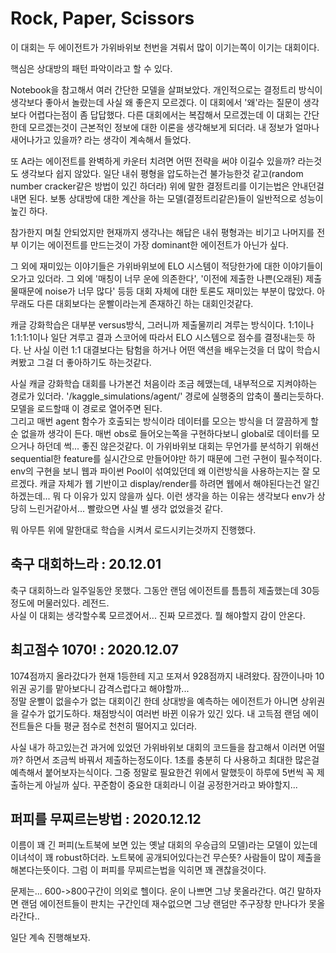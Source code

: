 # Rock, Paper, Scissors

이 대회는 두 에이전트가 가위바위보 천번을 겨뤄서 많이 이기는쪽이 이기는 대회이다.

핵심은 상대방의 패턴 파악이라고 할 수 있다.

Notebook을 참고해서 여러 간단한 모델을 살펴보았다. 개인적으로는 결정트리 방식이 생각보다 좋아서 놀랐는데 사실 왜 좋은지 모르겠다. 이 대회에서 '왜'라는 질문이 생각보다 어렵다는점이 좀 답답했다. 다른 대회에서는 복잡해서 모르겠는데 이 대회는 간단한데 모르겠는것이 근본적인 정보에 대한 이론을 생각해보게 되더라. 내 정보가 얼마나 새어나가고 있을까? 라는 생각이 계속해서 들었다.

또 A라는 에이전트를 완벽하게 카운터 치려면 어떤 전략을 써야 이길수 있을까? 라는것도 생각보다 쉽지 않았다. 일단 내쉬 평형을 압도하는건 불가능한것 같고(random number cracker같은 방법이 있긴 하더라) 위에 말한 결정트리를 이기는법은 안내던걸 내면 된다. 보통 상대방에 대한 계산을 하는 모델(결정트리같은)들이 일반적으로 성능이 높긴 하다. 

참가한지 며칠 안되었지만 현재까지 생각나는 해답은 내쉬 평형과는 비기고 나머지를 전부 이기는 에이전트를 만드는것이 가장 dominant한 에이전트가 아닌가 싶다.

그 외에 재미있는 이야기들은 가위바위보에 ELO 시스템이 적당한가에 대한 이야기들이 오가고 있더라. 그 외에 '매칭이 너무 운에 의존한다', '이전에 제출한 나쁜(오래된) 제출물때문에 noise가 너무 많다' 등등 대회 자체에 대한 토론도 재미있는 부분이 많았다. 아무래도 다른 대회보다는 운빨이라는게 존재하긴 하는 대회인것같다.

캐글 강화학습은 대부분 versus방식, 그러니까 제출물끼리 겨루는 방식이다. 1:1이나 1:1:1:1이나 일단 겨루고 결과 스코어에 따라서 ELO 시스템으로 점수를 결정내는듯 하다. 난 사실 이런 1:1 대결보다는 탐험을 하거나 어떤 액션을 배우는것을 더 많이 학습시켜봤고 그걸 더 좋아하기도 하는것같다.

사실 캐글 강화학습 대회를 나가본건 처음이라 조금 헤맸는데, 내부적으로 지켜야하는 경로가 있더라. '/kaggle_simulations/agent/' 경로에 실행중의 압축이 풀리는듯하다. 모델을 로드할때 이 경로로 열어주면 된다.  
그리고 매번 agent 함수가 호출되는 방식이라 데이터를 모으는 방식을 더 깔끔하게 할 순 없을까 생각이 든다. 매번 obs로 들어오는쪽을 구현하다보니 global로 데이터를 모으거나 하던데 썩... 좋진 않은것같다. 이 가위바위보 대회는 무언가를 분석하기 위해선 sequential한 feature를 실시간으로 만들어야만 하기 때문에 그런 구현이 필수적이다. env의 구현을 보니 웹과 파이썬 Pool이 섞여있던데 왜 이런방식을 사용하는지는 잘 모르겠다. 캐글 자체가 웹 기반이고 display/render를 하려면 웹에서 해야된다는건 알긴하겠는데... 뭐 다 이유가 있지 않을까 싶다. 이런 생각을 하는 이유는 생각보다 env가 상당히 느린거같아서... 빨랐으면 사실 별 생각 없었을것 같다.

뭐 아무튼 위에 말한대로 학습을 시켜서 로드시키는것까지 진행했다.


## 축구 대회하느라 : 20.12.01

축구 대회하느라 일주일동안 못했다. 그동안 랜덤 에이전트를 틈틈히 제출했는데 30등 정도에 머물러있다. 레전드.  
사실 이 대회는 생각할수록 모르겠어서... 진짜 모르겠다. 뭘 해야할지 감이 안온다.


## 최고점수 1070! : 2020.12.07

1074점까지 올라갔다가 현재 1등한테 지고 또져서 928점까지 내려왔다. 잠깐이나마 10위권 공기를 맡아보다니 감격스럽다고 해야할까...  
정말 운빨이 없을수가 없는 대회이긴 한데 상대방을 예측하는 에이전트가 아니면 상위권을 갈수가 없기도하다. 채점방식이 여러번 바뀐 이유가 있긴 있다. 내 고득점 랜덤 에이전트들은 다들 평균 점수로 천천히 떨어지고 있더라.

사실 내가 하고있는건 과거에 있었던 가위바위보 대회의 코드들을 참고해서 이러면 어떨까? 하면서 조금씩 바꿔서 제출하는정도이다. 1초를 충분히 다 사용하고 최대한 많은걸 예측해서 붙어보자는식이다. 그중 정말로 필요한건 위에서 말했듯이 하루에 5번씩 꼭 제출하는게 아닐까 싶다. 꾸준함이 중요한 대회라니 이걸 공정한거라고 봐야할지...


## 퍼피를 무찌르는방법 : 2020.12.12

이름이 꽤 긴 퍼피(노트북에 보면 있는 옛날 대회의 우승급의 모델)라는 모델이 있는데 이녀석이 꽤 robust하더라. 노트북에 공개되어있다는건 무슨뜻? 사람들이 많이 제출을 해본다는뜻이다. 그럼 이 퍼피를 무찌르는법을 익히면 꽤 괜찮을것이다.

문제는... 600->800구간이 의외로 헬이다. 운이 나쁘면 그냥 못올라간다. 여긴 말하자면 랜덤 에이전트들이 판치는 구간인데 재수없으면 그냥 랜덤만 주구장창 만나다가 못올라간다..

일단 계속 진행해보자.



